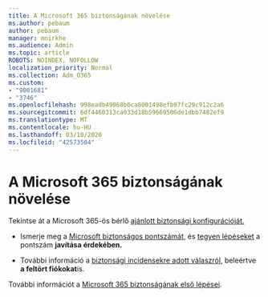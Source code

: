 ```yaml
---
title: A Microsoft 365 biztonságának növelése
ms.author: pebaum
author: pebaum
manager: mnirkhe
ms.audience: Admin
ms.topic: article
ROBOTS: NOINDEX, NOFOLLOW
localization_priority: Normal
ms.collection: Adm_O365
ms.custom:
- "9001681"
- "3746"
ms.openlocfilehash: 998eadb49068b0ca8001498efb97fc29c912c2a6
ms.sourcegitcommit: 6df4460313ca033d18b59669506de1dbb7482ef9
ms.translationtype: MT
ms.contentlocale: hu-HU
ms.lasthandoff: 03/10/2020
ms.locfileid: "42573504"
---
```

# <a name="increase-microsoft-365-security"></a>A Microsoft 365 biztonságának növelése

Tekintse át a Microsoft 365-ös bérlő [ajánlott biztonsági konfigurációját.](https://docs.microsoft.com/microsoft-365/security/office-365-security/tenant-wide-setup-for-increased-security?view=o365-worldwide)

- Ismerje meg a [Microsoft biztonságos pontszámát,](https://docs.microsoft.com/microsoft-365/security/mtp/microsoft-secure-score?view=o365-worldwide) és [tegyen lépéseket](https://docs.microsoft.com/microsoft-365/security/mtp/microsoft-secure-score?view=o365-worldwide#take-action-to-improve-your-score) a pontszám **javítása érdekében.**

- További információ a [biztonsági incidensekre adott válaszról](https://docs.microsoft.com/microsoft-365/security/office-365-security/office365-security-incident-response-overview?view=o365-worldwide), beleértve **a feltört fiókokat**is.

További információt a [Microsoft 365 biztonságának első lépései](https://docs.microsoft.com/microsoft-365/security/office-365-security/security-roadmap?view=o365-worldwide). 
